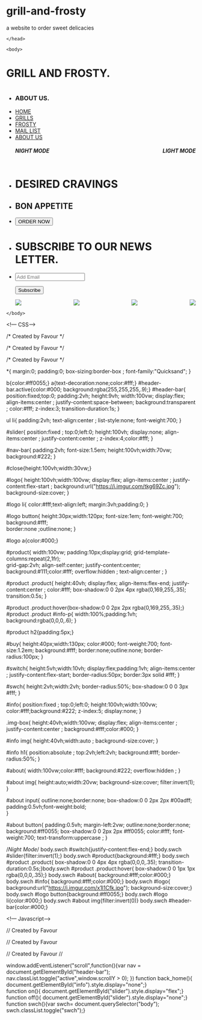 # grill-and-frosty
a website to order sweet delicacies
<!-- Created by Favour -->

<!-- Created by Favour -->


<!-- Created by Favour -->

<html>
	<head>
   
  <meta name="viewport" content="width=device-width, initial-scale=1" />
		
  <link href="https://fonts.googleapis.com/css?family=Quicksand" rel="stylesheet">

<script crossorigin="anonymous" src="https://kit.fontawesome.com/3c5be74ba6.js"></script>
	
<script src="https://cdn.jsdelivr.net/npm/sweetalert2@9"></script>
	
<link href="https://cdn.rawgit.com/michalsnik/aos/2.1.1/dist/aos.css" rel="stylesheet">
	
<script src="https://cdn.rawgit.com/michalsnik/aos/2.1.1/dist/aos.js"></script>   
	   
 <title>GRILL AND FROSTY</title>
   
	</head>
   
	<body>

<!--Bar-->
<div id="header-bar">
<h1>GRILL AND FROSTY<b>.</b></h1>	
<h1 onclick="on()" class="fas fa-bars"></h1> 
</div>

<!--Slider-->
<div id="slider">
<div id="close" onclick="off()"></div>
<div id="nav-bar"><ul>
<li><h3>ABOUT US<b>.</b></h3></li>
<li><a href="#logo" onclick="off()">HOME</a></li>
<li><a href="#product" onclick="off()">GRILLS</a></li>
<li><a href="#product" onclick="off()">FROSTY</a></li>
<li><a href="#mail list" onclick="off()">MAIL LIST</a></li>
<li><a href="#reviews" onclick="off()">ABOUT US</a></li>

<!--Switch--><li style="display:flex;align-items:center;justify-content:space-between;">
<h5>NIGHT MODE</h5>  
<div id="switch" onclick="swch()">
<div id="swch" onclick="off()"></div></div><h5>LIGHT MODE</h5></li>
</ul></div></div>

<!--Logo--> 
<div id="logo"><ul data-aos="zoom-in-up">
 <li><h1>DESIRED CRAVINGS</h1></li>
 <li><h2>BON APPETITE </h2></li>
 <li><a href="#product"><button>
 ORDER NOW</button></a></li>
</ul></div>

<!--Products-->
<div id="product"></div>  
<div id="info"></div>  

<!--About-->
<div id="about"><ul><li>
<h1>SUBSCRIBE TO OUR NEWS LETTER<b>.</b></h1></li> 
<li><form>
	
<input type="email" name="Email" placeholder="Add Email" required>
	
<button type="reset">Subscribe</button></form></li>

<li style="display:flex;
justify-content:space-between;"><img src="https://i.imgur.com/bsOt1YR.png">
<img src="https://i.imgur.com/xViirw3.png">
<img src="https://i.imgur.com/La9Dayf.png">
<img src="https://i.imgur.com/OlrBYev.png">	
</li>
</ul></div>

<!--Creator-->
<div id="creator"></div>

 <script>

var products = [
{
	name: "Chicken and Chips",
	price: "4000",
	about:"Package contains:   1/3 cup ketchup	  Chicken	  Chips",
	src: "MFGhkQj"
},{
	name: "Chilled Mojito",
	price: "2500",
	about:"Package contains: 1 chilled mojito",
	src: "JlXI28K",
},{	
	name: "Sea Food Boil",
	price: "15,000",
	about:"A platter of sea food(this package contains different tyoe of sea food)",
	src: "xC4ZMtW" 
},{
	name: "Hot Dog",
	price: "3500",
	about:"This Packagecontains 3 pcs of hot dog ",
	src: "kdXHxVs" 
},{
	name: "Grilled Fish",
	price: "4000",
	about:"A whole Grilled Fish",
	src: "UczFibw" 
},{
	name: "Grilled chicken",
	price: "2500",
	about:"A whole grilled chicken",
	src: "JkTcsTp"
},{
	name: "Ocean Grill",
	price: "10500",
	about:"This platter mainly contains grilled food",
	src: "IsuoxTs"
},{
	name: "The Frosty Box",
	price: "17,000",
	about:"This package contains desserts",
	src: "q8FIKya"
},{
	name:"Steamed Buns",
	price:"3000",
	about:"This package contains buns that are steamed",
	src:"mjjN4hb"
},{
	name:"The Breakfast Tray",
	price:"10,000",
	about:"This package is a breakfast package",
	src:"YE2Zxlw"
	},{
		name:"Pasta",
		price:"6,500",
		about:"This package contains a plate of pasta",
		src:"Fr6S3l0"
	},{
		name:"Fruit Filled Smoothie",
		price:"5,000",
		about:"This package contains a bowl of fruit filled smoothie",
		src:"ZSluj3S"
		},{
		name:"Skillet Potatoes",
		price:"5,500",
		about:"This package contains a plate of skillet potatoes",
		src:"ZU3wxxY"
		},{
			name:"Toasted Bread with jam",
			price:"5,000",
			about:"This package contains Toasted bread with jam",
			src:"ZS052VV"
		},{
			name:"Coffee",
			price:"3,000",
			about:"A cup of coffee",
			src:"nC6soOl"
			},{
				name:"Ice cream",
				price:"1000",
				about:"This package comtains ice cream. It goes for N1000 per scoop",
src:"8N9oVZZ"
}
]		  


for(var p=0;p<products.length;p++){
var product =
document.getElementById("product");
product.innerHTML+=`<div class="product" 
style="background:url('https://i.imgur.com/${products[p].src}.jpg');
background-size:cover;"
onclick="info(${p})"data-aos="zoom-in-up">
<div id="info-p"><h2>${products[p].name}</h2>
<button id="order">Order ₦${products[p].price}</button></div>
</div>`  
} 

function info(num){
var info =
document.getElementById("info");
setTimeout(() => {
info.style.display="block";  
},1000);
info.innerHTML=`<div class="img-box">
<h1 class="fas fa-arrow-circle-left" onclick="back_home()"></h1><img src="https://i.imgur.com/${products[num].src}.jpg">	
</div>

<div class="info"><ul>
 
 <li><h2>Info this Product</h2></li>
 
 <li>${products[num].about}</li>
</ul></div>`	 
} 

Swal.fire({
icon: 'success',
title: 'Welcome !',
text: 'Bon apettite!.',
footer: 'Grill and Frosty'
}); 
AOS.init({duration: 1500,}) 

 </script>	
   
	</body>

</html>







<!— CSS—>




/* Created by Favour */

/* Created by Favour */


/* Created by Favour */

*{
	margin:0;
	padding:0;
	box-sizing:border-box ;
	font-family:"Quicksand";
}

b{color:#ff0055;}
a{text-decoration:none;color:#fff;}
#header-bar.active{color:#000;
background:rgba(255,255,255,.9);}
#header-bar{
	position:fixed;top:0;
	padding:2vh;
	height:9vh;
	width:100vw;
	display:flex;
	align-items:center ;
	justify-content:space-between;
	background:transparent ;
	color:#fff;
	z-index:3;
	transition-duration:1s;
}

ul li{
	padding:2vh;
	text-align:center ;
	list-style:none;
	font-weight:700;
}

#slider{
	position:fixed ;
	top:0;left:0;
	height:100vh;
	display:none;
	align-items:center ;
	justify-content:center ;
	z-index:4;color:#fff;
}

#nav-bar{
	padding:2vh;
	font-size:1.5em;
	height:100vh;width:70vw;
	background:#222;
}

#close{height:100vh;width:30vw;}

#logo{
	height:100vh;width:100vw;
	display:flex;
	align-items:center ;
	justify-content:flex-start ;   background:url("https://i.imgur.com/tkg69Zc.jpg"); 
	background-size:cover;
}

#logo li{
	color:#fff;text-align:left;
	margin:3vh;padding:0;
}

#logo button{
	height:30px;width:120px;
	font-size:1em;
	font-weight:700;
	background:#fff;	
	border:none ;outline:none;
}

#logo a{color:#000;}

#product{
	width:100vw;
	padding:10px;display:grid;	  grid-template-columns:repeat(2,1fr);  
	grid-gap:2vh;
	align-self:center;
	justify-content:center;
	background:#111;color:#fff;
	overflow:hidden ;
	text-align:center ;	
}

#product .product{
	height:40vh;
	display:flex;
	align-items:flex-end;
	justify-content:center ;
	color:#fff;
	box-shadow:0 0 2px 4px rgba(0,169,255,.35);
	transition:0.5s;
}

#product .product:hover{box-shadow:0 0 2px 2px rgba(0,169,255,.35);}
#product .product #info-p{
	width:100%;padding:1vh;
	background:rgba(0,0,0,.6);
}

#product h2{padding:5px;}

#buy{
	height:40px;width:130px;
	color:#000;
	font-weight:700;
	font-size:1.2em;
	background:#fff;
	border:none;outline:none;
	border-radius:100px;
}

#switch{
	height:5vh;width:10vh;
	display:flex;padding:1vh;
	align-items:center ;
	justify-content:flex-start;
	border-radius:50px;
	border:3px solid #fff;
}

#swch{
	height:2vh;width:2vh;
	border-radius:50%;
	box-shadow:0 0 0 3px #fff;
}

#info{
	position:fixed ;
	top:0;left:0;
	height:100vh;width:100vw;
	color:#fff;background:#222;
	z-index:5;
	display:none;
}

.img-box{
	height:40vh;width:100vw;
	display:flex;
	align-items:center ;
	justify-content:center ;
	background:#fff;color:#000;
}

#info img{
	height:40vh;width:auto ;
	background-size:cover;
}

#info h1{
	position:absolute ;
	top:2vh;left:2vh;
	background:#fff;
	border-radius:50%;
}

#about{
	width:100vw;color:#fff;
	background:#222;
	overflow:hidden ;
}

#about img{
	height:auto;width:20vw;
	background-size:cover;
	filter:invert(1);
}

#about input{
	outline:none;border:none;
	box-shadow:0 0 2px 2px #00adff;
	padding:0.5vh;font-weight:bold;	  
}

#about button{
	padding:0.5vh;
	margin-left:2vw;
	outline:none;border:none;
	background:#ff0055;
	box-shadow:0 0 2px 2px #ff0055;
	color:#fff;
	font-weight:700;
	text-transform:uppercase ;
}

/*Night Mode*/
body.swch #switch{justify-content:flex-end;}
body.swch #slider{filter:invert(1);}
body.swch #product{background:#fff;}
body.swch #product .product{
	box-shadow:0 0 4px 4px rgba(0,0,0,.35);
	transition-duration:0.5s;}body.swch #product .product:hover{
	box-shadow:0 0 1px 1px rgba(0,0,0,.35);}
body.swch #about{
	background:#fff;color:#000;}
body.swch #info{
	background:#fff;color:#000;}
body.swch #logo{
background:url("https://i.imgur.com/x1l1Cfk.jpg"); 
background-size:cover;}
body.swch #logo button{background:#ff0055;}
body.swch #logo li{color:#000;}
body.swch #about img{filter:invert(0)}
body.swch #header-bar{color:#000;}


<!— Javascript—>

// Created by Favour

// Created by Favour


// Created by Favour //

window.addEventListener("scroll",function(){var nav = 
document.getElementById("header-bar");
nav.classList.toggle("active",window.scrollY > 0);
})
function back_home(){
document.getElementById("info").style.display="none";}  
function on(){
document.getElementById("slider").style.display="flex";}
function off(){
document.getElementById("slider").style.display="none";}
function swch(){var swch= document.querySelector("body");
swch.classList.toggle("swch");}




